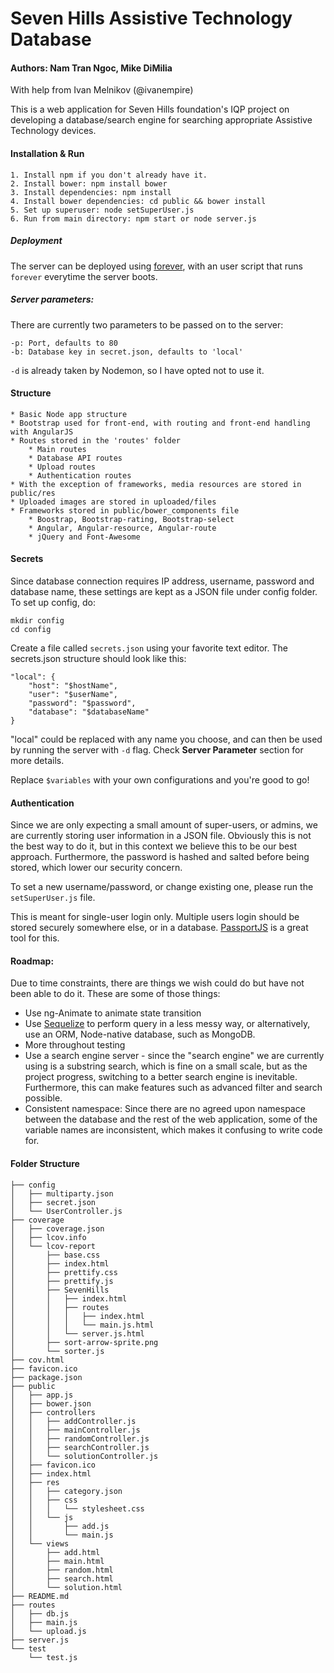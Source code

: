 # Seven Hills Assistive Technology Database

#### Authors: Nam Tran Ngoc, Mike DiMilia
With help from Ivan Melnikov (@ivanempire)

This is a web application for Seven Hills foundation's IQP project on developing a database/search engine for searching appropriate Assistive Technology devices. 

#### Installation & Run

    1. Install npm if you don't already have it.
    2. Install bower: npm install bower
    3. Install dependencies: npm install
    4. Install bower dependencies: cd public && bower install
    5. Set up superuser: node setSuperUser.js
    6. Run from main directory: npm start or node server.js

##### Deployment

The server can be deployed using [forever](https://github.com/foreverjs/forever), with an user script that runs `forever` everytime the server boots.

##### Server parameters:

There are currently two parameters to be passed on to the server:
    
    -p: Port, defaults to 80
    -b: Database key in secret.json, defaults to 'local'

`-d` is already taken by Nodemon, so I have opted not to use it.

#### Structure

    * Basic Node app structure
    * Bootstrap used for front-end, with routing and front-end handling with AngularJS
    * Routes stored in the 'routes' folder
        * Main routes
        * Database API routes
        * Upload routes
        * Authentication routes
    * With the exception of frameworks, media resources are stored in public/res
    * Uploaded images are stored in uploaded/files
    * Frameworks stored in public/bower_components file
        * Boostrap, Bootstrap-rating, Bootstrap-select
        * Angular, Angular-resource, Angular-route
        * jQuery and Font-Awesome

#### Secrets

Since database connection requires IP address, username, password and database name, these settings are kept as a JSON file under config folder. To set up config, do:

    mkdir config
    cd config

Create a file called `secrets.json` using your favorite text editor. The secrets.json structure should look like this:

    "local": {
        "host": "$hostName",
        "user": "$userName",
        "password": "$password",
        "database": "$databaseName"
    }

"local" could be replaced with any name you choose, and can then be used by running the server with `-d` flag. Check __Server Parameter__ section for more details.

Replace `$variables` with your own configurations and you're good to go!

#### Authentication

Since we are only expecting a small amount of super-users, or admins, we are currently storing user information in a JSON file. Obviously this is not the best way to do it, but in this context we believe this to be our best approach. Furthermore, the password is hashed and salted before being stored, which lower our security concern.

To set a new username/password, or change existing one, please run the `setSuperUser.js` file.

This is meant for single-user login only. Multiple users login should be stored securely somewhere else, or in a database. [PassportJS](http://passportjs.org/) is a great tool for this.

#### Roadmap:
Due to time constraints, there are things we wish could do but have not been able to do it. These are some of those things:
    
- Use ng-Animate to animate state transition
- Use [Sequelize](http://docs.sequelizejs.com/en/latest/) to perform query in a less messy way, or alternatively, use an ORM, Node-native database, such as MongoDB.
- More throughout testing
- Use a search engine server - since the "search engine" we are currently using is a substring search, which is fine on a small scale, but as the project progress, switching to a better search engine is inevitable. Furthermore, this can make features such as advanced filter and search possible.
- Consistent namespace: Since there are no agreed upon namespace between the database and the rest of the web application, some of the variable names are inconsistent, which makes it confusing to write code for.

#### Folder Structure
    ├── config
    │   ├── multiparty.json
    │   ├── secret.json
    │   └── UserController.js
    ├── coverage
    │   ├── coverage.json
    │   ├── lcov.info
    │   └── lcov-report
    │       ├── base.css
    │       ├── index.html
    │       ├── prettify.css
    │       ├── prettify.js
    │       ├── SevenHills
    │       │   ├── index.html
    │       │   ├── routes
    │       │   │   ├── index.html
    │       │   │   └── main.js.html
    │       │   └── server.js.html
    │       ├── sort-arrow-sprite.png
    │       └── sorter.js
    ├── cov.html
    ├── favicon.ico
    ├── package.json
    ├── public
    │   ├── app.js
    │   ├── bower.json
    │   ├── controllers
    │   │   ├── addController.js
    │   │   ├── mainController.js
    │   │   ├── randomController.js
    │   │   ├── searchController.js
    │   │   └── solutionController.js
    │   ├── favicon.ico
    │   ├── index.html
    │   ├── res
    │   │   ├── category.json
    │   │   ├── css
    │   │   │   └── stylesheet.css
    │   │   └── js
    │   │       ├── add.js
    │   │       └── main.js
    │   └── views
    │       ├── add.html
    │       ├── main.html
    │       ├── random.html
    │       ├── search.html
    │       └── solution.html
    ├── README.md
    ├── routes
    │   ├── db.js
    │   ├── main.js
    │   └── upload.js
    ├── server.js
    └── test
        └── test.js

